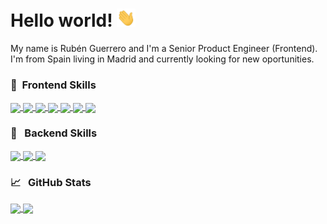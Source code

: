 # Hello world! <img src="https://raw.githubusercontent.com/RubenGuerrero/rubenguerrero/main/wave.gif" width="30px">

My name is Rubén Guerrero and I'm a Senior Product Engineer (Frontend). I'm from Spain living in Madrid and currently looking for new oportunities.

### 🚀 &nbsp;Frontend Skills

<a href="https://github.com/RubenGuerrero/rubenguerrero">
  <img align="center" src="https://img.shields.io/badge/javascript-%23F7DF1E.svg?&style=for-the-badge&logo=javascript&logoColor=black" />
</a>
<a href="https://github.com/RubenGuerrero/rubenguerrero">
  <img align="center" src="https://img.shields.io/badge/react%20-%2320232a.svg?&style=for-the-badge&logo=react&logoColor=%2361DAFB" />
</a>
<a href="https://github.com/RubenGuerrero/rubenguerrero">
  <img align="center" src="https://img.shields.io/badge/redux%20-%23593d88.svg?&style=for-the-badge&logo=redux&logoColor=white" />
</a>
<a href="https://github.com/RubenGuerrero/rubenguerrero">
  <img align="center" src="https://img.shields.io/badge/react_router%20-CA4245.svg?&style=for-the-badge&logo=react-router&logoColor=white" />
</a>
<a href="https://github.com/RubenGuerrero/rubenguerrero">
  <img align="center" src="https://img.shields.io/badge/styled_components%20-DB7093.svg?&style=for-the-badge&logo=styled-components&logoColor=white" />
</a>
<a href="https://github.com/RubenGuerrero/rubenguerrero">
  <img align="center" src="https://img.shields.io/badge/html5%20-%23E34F26.svg?&style=for-the-badge&logo=html5&logoColor=white" />
</a>
<a href="https://github.com/RubenGuerrero/rubenguerrero">
  <img align="center" src="https://img.shields.io/badge/css3%20-%231572B6.svg?&style=for-the-badge&logo=css3&logoColor=white" />
</a>

### 🚀 &nbsp; Backend Skills

<a href="https://github.com/RubenGuerrero/rubenguerrero">
  <img align="center" src="https://img.shields.io/badge/node.js%20-%2343853D.svg?&style=for-the-badge&logo=node.js&logoColor=white" />
</a>
<a href="https://github.com/RubenGuerrero/rubenguerrero">
  <img align="center" src="https://img.shields.io/badge/python%20-%2314354C.svg?&style=for-the-badge&logo=python&logoColor=white" />
</a>
<a href="https://github.com/RubenGuerrero/rubenguerrero">
  <img align="center" src="https://img.shields.io/badge/express.js%20-%23404d59.svg?&style=for-the-badge" />
</a>

### &#x1f4c8; &nbsp; GitHub Stats

<a href="https://github.com/RubenGuerrero/rubenguerrero">
  <img align="center" src="https://github-readme-stats.vercel.app/api/top-langs/?username=rubenguerrero&layout=compact" />
</a>
<a href="https://github.com/RubenGuerrero/rubenguerrero">
  <img align="center" src="https://github-readme-stats.vercel.app/api?username=RubenGuerrero&count_private=true&show_icons=true&hide=stars,prs,issues,contribs" />
</a>
